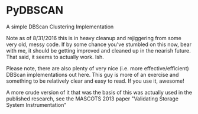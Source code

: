 # PyDBSCAN
A simple DBScan Clustering Implementation

Note as of 8/31/2016 this is in heavy cleanup and rejiggering from some very old, messy code. If by some
chance you've stumbled on this now, bear with me, it should be getting improved and cleaned up in the nearish future. That said, it seems to actually work. Ish.

Please note, there are also plenty of very nice (i.e. more effective/efficient) DBScan implementations out here. This guy
is more of an exercise and something to be relatively clear and easy to read. If you use it, awesome!

A more crude version of it that was the basis of this was actually used in the published research, see the MASCOTS 2013 paper "Validating Storage System Instrumentation"